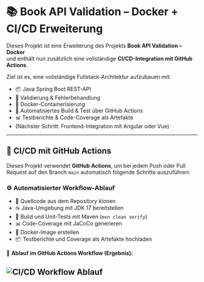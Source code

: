 # 📚 Book API Validation – Docker + CI/CD Erweiterung

Dieses Projekt ist eine Erweiterung des Projekts **Book API Validation – Docker**  
und enthält nun zusätzlich eine vollständige **CI/CD-Integration mit GitHub Actions**.

Ziel ist es, eine vollständige Fullstack-Architektur aufzubauen mit:

- 📦 Java Spring Boot REST-API
- 🧪 Validierung & Fehlerbehandlung
- 🐳 Docker-Containerisierung
- 🔄 Automatisiertes Build & Test über GitHub Actions
- 📊 Testberichte & Code-Coverage als Artefakte
- (Nächster Schritt: Frontend-Integration mit Angular oder Vue)

---

## 🔄 CI/CD mit GitHub Actions

Dieses Projekt verwendet **GitHub Actions**, um bei jedem Push oder Pull Request auf den Branch `main` automatisch folgende Schritte auszuführen:

### ⚙️ Automatisierter Workflow-Ablauf

- 🔄 Quellcode aus dem Repository klonen
- ☕ Java-Umgebung mit JDK 17 bereitstellen
- 🧪 Build und Unit-Tests mit Maven (`mvn clean verify`)
- 📊 Code-Coverage mit JaCoCo generieren
- 🐳 Docker-Image erstellen
- 📦 Testberichte und Coverage als Artefakte hochladen

📸 **Ablauf im GitHub Actions Workflow (Ergebnis):**

## ![CI/CD Workflow Ablauf](./assets/result-image.gif)
